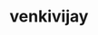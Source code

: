 ---
title: venkivijay
github: https://github.com/venkivijay
mode: dark
transition: 1s
score: 93
archetype:
- Badges | Tags | Icons
---